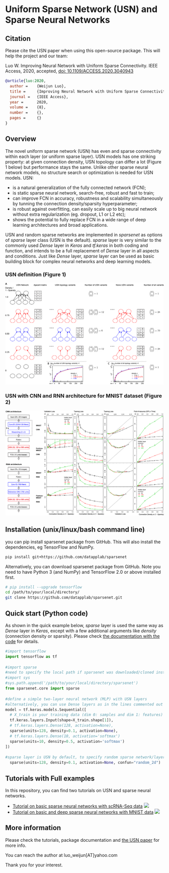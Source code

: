 
# Uniform Sparse Network (USN) and Sparse Neural Networks

## Citation
Please cite the USN paper when using this open-source  package. This will help the project and our team:

Luo W. Improving Neural Network with Uniform Sparse Connectivity. IEEE Access, 2020, accepted, <a href=https://doi.org/10.1109/ACCESS.2020.3040943>doi: 10.1109/ACCESS.2020.3040943</a>

```BibTex
@article{luo:2020,
  author =    {Weijun Luo},
  title =     {Improving Neural Network with Uniform Sparse Connectivity},
  journal =   {IEEE Access},
  year =      2020,
  volume =    {8},
  number =    {},
  pages =     {}
}
```
## Overview

The novel uniform sparse network (USN) has even and sparse connectivity within each layer (or uniform sparse layer). USN models has one striking property: at given connection density, USN topology can differ a lot (Figure 1 below) but performance stays the same. Unlike other sparse neural network models, no structure search or optimization is needed for USN models. USN:
* is a natural generalization of the fully connected network (FCN);
* is static sparse neural network, search-free, robust and fast to train;
* can improve FCN in accuracy, robustness and scalability simultaneously by tunning the connection density/sparsity hyperparameter;
* is robust against overfitting, can easily scale up to big neural network without extra regularization (eg. dropout, L1 or L2 etc);
* shows the potential to fully replace FCN in a wide range of deep learning architectures and broad applications.

USN and random sparse networks are implemented in *sparsenet* as options of *sparse* layer class (USN is the default). *sparse* layer is very similar to the commonly used *Dense* layer in *Keras* and *tf.keras* in both coding and function, and intends to be a full replacement of *Dense* layer in all aspects and conditions. Just like *Dense* layer, *sparse* layer can be used as basic building block for complex neural networks and deep learning models. 

### USN definition (Figure 1)
![](figures/fig0_usn2.png)

### USN with CNN and RNN architecture for MNIST dataset (Figure 2)
![](figures/preconv_pregru2.png)

## Installation (unix/linux/bash command line)

you can pip install sparsenet package from GitHub. This will also install the dependencies, eg TensorFlow and NumPy.

``` bash
pip install git+https://github.com/datapplab/sparsenet
```

Alternatively, you can download sparsenet package from GitHub. Note you need to have Python 3 (and NumPy) and TensorFlow 2.0 or above installed first.
``` bash
# pip install --upgrade tensorflow
cd /path/to/your/local/directory/
git clone https://github.com/datapplab/sparsenet.git
```

## Quick start (Python code)

As shown in the quick example below, *sparse* layer is used the same way as *Dense* layer in *Keras*, except with a few additional arguments like *density* (connection density or sparsity). Please check [the documentation with the code](sparsenet/core.py#L171) for details.

``` python
#import tensorflow
import tensorflow as tf

#import sparse
#need to specify the local path if sparsenet was downloaded/cloned instead of installed
#import sys
#sys.path.append('/path/to/your/local/directory/sparsenet')
from sparsenet.core import sparse

#define a simple two-layer neural network (MLP) with USN layers
#alternatively, you can use Dense layers as in the lines commented out
model = tf.keras.models.Sequential([
  # X_train is your training data (dim 0: samples and dim 1: features)
  tf.keras.layers.Input(shape=X_train.shape[1]),
  # tf.keras.layers.Dense(128, activation=None),
  sparse(units=128, density=0.1, activation=None),
  # tf.keras.layers.Dense(10, activation='softmax')
  sparse(units=10, density=0.5, activation='softmax')
])

#sparse layer is USN by default, to specify random sparse network/layer instead:
  sparse(units=128, density=0.1, activation=None, confun="random_2d")
```

## Tutorials with Full examples

In this repository, you can find two tutorials on USN and sparse neural networks. 
* [Tutorial on basic sparse neural networks with scRNA-Seq data](sparse_tutorial_basics_scRNA_Seq.ipynb) [![](https://colab.research.google.com/assets/colab-badge.svg)](https://colab.research.google.com/github/datapplab/sparsenet/blob/main/sparse_tutorial_basics_scRNA_Seq.ipynb)
* [Tutorial on basic and deep sparse neural networks with MNIST data](sparse_tutorial_MNIST_CNN_RNN.ipynb) [![](https://colab.research.google.com/assets/colab-badge.svg)](https://colab.research.google.com/github/datapplab/sparsenet/blob/main/sparse_tutorial_MNIST_CNN_RNN.ipynb)

## More information

Please check the tutorials, package documentation and <a href=https://>the USN paper</a> for more info.

You can reach the author at luo_weijun[AT]yahoo.com

Thank you for your interest.

